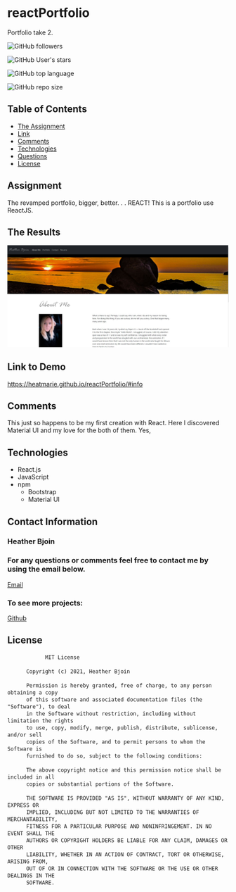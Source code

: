 # reactPortfolio
Portfolio take 2. 

![GitHub followers](https://img.shields.io/github/followers/HeatMarie?color=%20%20%23c0640fb4&logo=Github&logoColor=%20%20%23c0640fb4&style=for-the-badge)

![GitHub User's stars](https://img.shields.io/github/stars/HeatMarie?color=%20%20%23c0640fb4&logo=github&logoColor=%20%20%23c0640fb4&style=for-the-badge)

![GitHub top language](https://img.shields.io/github/languages/top/HeatMarie/fitnessTracker?color=%23c0640fb4&logo=github&logoColor=%23c0640fb4&style=for-the-badge)

![GitHub repo size](https://img.shields.io/github/repo-size/HeatMarie/fitnessTracker?color=%23c0640fb4&logo=github&logoColor=%20%23c0640fb4&style=for-the-badge)

  ## Table of Contents
  * [The Assignment](##Assignment)
  * [Link](#link)
  * [Comments](#comments)
  * [Technologies](#technologies)
  * [Questions](#questions) 
  * [License](#license)

## Assignment

The revamped portfolio, bigger, better. . . REACT! This is a portfolio use ReactJS. 

## The Results

![image](images\Capture.JPG)




## Link to Demo 

https://heatmarie.github.io/reactPortfolio/#info

## Comments 

This just so happens to be my first creation with React. Here I discovered Material UI and my love for the both of them. Yes,


## Technologies
- React.js
- JavaScript
- npm 
    - Bootstrap
    - Material UI




## Contact Information 

### Heather Bjoin 

  ### For any questions or comments feel free to contact me by using the email below.
  
  <a href="mailto:h.m.bjoin@gmail.com">Email</a>

  ### To see more projects: 

  <a href="https://github.com/HeatMarie">Github</a>

## License
  
  
                MIT License

          Copyright (c) 2021, Heather Bjoin

          Permission is hereby granted, free of charge, to any person obtaining a copy
          of this software and associated documentation files (the "Software"), to deal
          in the Software without restriction, including without limitation the rights
          to use, copy, modify, merge, publish, distribute, sublicense, and/or sell
          copies of the Software, and to permit persons to whom the Software is
          furnished to do so, subject to the following conditions:

          The above copyright notice and this permission notice shall be included in all
          copies or substantial portions of the Software.

          THE SOFTWARE IS PROVIDED "AS IS", WITHOUT WARRANTY OF ANY KIND, EXPRESS OR
          IMPLIED, INCLUDING BUT NOT LIMITED TO THE WARRANTIES OF MERCHANTABILITY,
          FITNESS FOR A PARTICULAR PURPOSE AND NONINFRINGEMENT. IN NO EVENT SHALL THE
          AUTHORS OR COPYRIGHT HOLDERS BE LIABLE FOR ANY CLAIM, DAMAGES OR OTHER
          LIABILITY, WHETHER IN AN ACTION OF CONTRACT, TORT OR OTHERWISE, ARISING FROM,
          OUT OF OR IN CONNECTION WITH THE SOFTWARE OR THE USE OR OTHER DEALINGS IN THE
          SOFTWARE.

